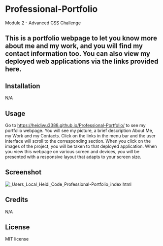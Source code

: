 # Professional-Portfolio
Module 2 - Advanced CSS Challenge

## This is a portfolio webpage to let you know more about me and my work, and you will find my contact information too. You can also view my deployed web applications via the links provided here.

## Installation

N/A

## Usage

Go to https://heidiwu3388.github.io/Professional-Portfolio/ to see my portfolio webpage. You will see my picture, a brief description About Me, my Work and my Contacts. Click on the links in the menu bar and the user interface will scroll to the corresponding section. When you click on the images of the project, you will be taken to that deployed application. When you view this webpage on various screen and devices, you will be presented with a responsive layout that adapts to your screen size.

## Screenshot

![_Users_Local_Heidi_Code_Professional-Portfolio_index html](https://user-images.githubusercontent.com/111156269/193440717-4f7dea83-2491-4569-9219-6a59fa76ffee.png)

## Credits

N/A

## License

MIT license
